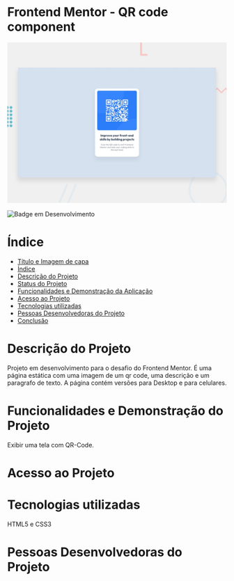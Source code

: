 # Frontend Mentor - QR code component

![Visualização do design para o desafio de codificação do componente de código QR](./design/desktop-preview.jpg)

![Badge em Desenvolvimento](http://img.shields.io/static/v1?label=STATUS&message=EM%20DESENVOLVIMENTO&color=GREEN&style=for-the-badge)

# Índice 

* [Título e Imagem de capa](#Título-e-Imagem-de-capa)
* [Índice](#índice)
* [Descrição do Projeto](#descrição-do-projeto)
* [Status do Projeto](#status-do-Projeto)
* [Funcionalidades e Demonstração da Aplicação](#funcionalidades-e-demonstração-da-aplicação)
* [Acesso ao Projeto](#acesso-ao-projeto)
* [Tecnologias utilizadas](#tecnologias-utilizadas)
* [Pessoas Desenvolvedoras do Projeto](#pessoas-desenvolvedoras)
* [Conclusão](#conclusão)

# Descrição do Projeto

Projeto em desenvolvimento para o desafio do Frontend Mentor. É uma página estática com uma imagem de um qr code, uma descrição e um paragrafo de texto. A página contém versões para Desktop e para celulares. 

# Funcionalidades e Demonstração do Projeto

Exibir uma tela com QR-Code.

# Acesso ao Projeto



# Tecnologias utilizadas

HTML5 e CSS3

# Pessoas Desenvolvedoras do Projeto